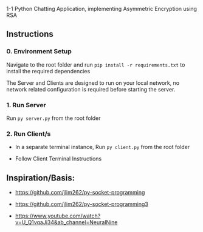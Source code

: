 1-1 Python Chatting Application, implementing Asymmetric Encryption using RSA 

## Instructions

### 0. Environment Setup

Navigate to the root folder and run ```pip install -r requirements.txt``` to install the required dependencies

The Server and Clients are designed to run on your local network, no network related configuration is required before starting the server.

### 1. Run Server

Run ```py server.py``` from the root folder

### 2. Run Client/s

 - In a separate terminal instance, Run ```py client.py``` from the root folder

 - Follow Client Terminal Instructions

## Inspiration/Basis:

 - https://github.com/jlim262/py-socket-programming

 - https://github.com/jlim262/py-socket-programming3

 - https://www.youtube.com/watch?v=U_Q1vqaJi34&ab_channel=NeuralNine

